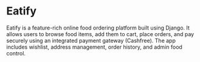 # Eatify
Eatify is a feature-rich online food ordering platform built using Django. It allows users to browse food items, add them to cart, place orders, and pay securely using an integrated payment gateway (Cashfree). The app includes wishlist, address management, order history, and admin food control.
